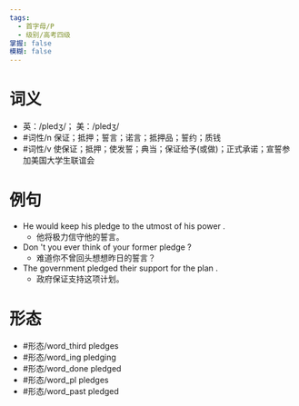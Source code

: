 ```yaml
---
tags:
  - 首字母/P
  - 级别/高考四级
掌握: false
模糊: false
---
```

# 词义
- 英：/pledʒ/； 美：/pledʒ/
- #词性/n  保证；抵押；誓言；诺言；抵押品；誓约；质钱
- #词性/v  使保证；抵押；使发誓；典当；保证给予(或做)；正式承诺；宣誓参加美国大学生联谊会
# 例句
- He would keep his pledge to the utmost of his power .
	- 他将极力信守他的誓言。
- Don 't you ever think of your former pledge ?
	- 难道你不曾回头想想昨日的誓言？
- The government pledged their support for the plan .
	- 政府保证支持这项计划。
# 形态
- #形态/word_third pledges
- #形态/word_ing pledging
- #形态/word_done pledged
- #形态/word_pl pledges
- #形态/word_past pledged
